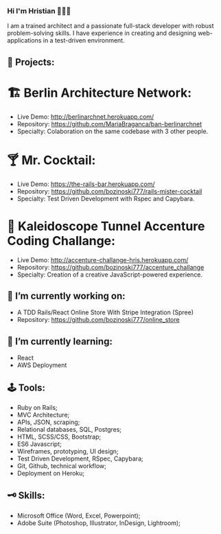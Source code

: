 ### Hi I'm Hristian 👋🤵🏻

I am a trained architect and a passionate full-stack
developer with robust problem-solving skills. I have
experience in creating and designing web-applications
in a test-driven environment.

## 💐 Projects:
# 🏗️ Berlin Architecture Network:
- Live Demo: http://berlinarchnet.herokuapp.com/
- Repository: https://github.com/MariaBraganca/ban-berlinarchnet
- Specialty: Colaboration on the same codebase with 3 other people.

# 🍸 Mr. Cocktail:
- Live Demo: https://the-rails-bar.herokuapp.com/
- Repository: https://github.com/bozinoski777/rails-mister-cocktail
- Specialty: Test Driven Development with Rspec and Capybara.

# 🎨 Kaleidoscope Tunnel Accenture Coding Challange:
- Live Demo: http://accenture-challange-hris.herokuapp.com/
- Repository: https://github.com/bozinoski777/accenture_challange
- Specialty: Creation of a creative JavaScript-powered experience.

## 🔭 I’m currently working on:
 - A TDD Rails/React Online Store With Stripe Integration (Spree)
 - Repository: https://github.com/bozinoski777/online_store

## 🌱 I’m currently learning:
 - React
 - AWS Deployment
 
## 🕹 Tools:
- Ruby on Rails;
- MVC Architecture;
- APIs, JSON, scraping;
- Relational databases, SQL, Postgres;
- HTML, SCSS/CSS, Bootstrap;
- ES6 Javascript;
- Wireframes, prototyping, UI design;
- Test Driven Development, RSpec, Capybara;
- Git, Github, technical workflow;
- Deployment on Heroku;

## 🗝 Skills:
- Microsoft Office (Word, Excel, Powerpoint);
- Adobe Suite (Photoshop, Illustrator, InDesign, Lightroom);

<!--
**bozinoski777/bozinoski777** is a ✨ _special_ ✨ repository because its `README.md` (this file) appears on your GitHub profile.

Here are some ideas to get you started:

- 🔭 I’m currently working on ...
- 🌱 I’m currently learning ...
- 👯 I’m looking to collaborate on ...
- 🤔 I’m looking for help with ...
- 💬 Ask me about ...
- 📫 How to reach me: ...
- 😄 Pronouns: ...
- ⚡ Fun fact: ...
-->
